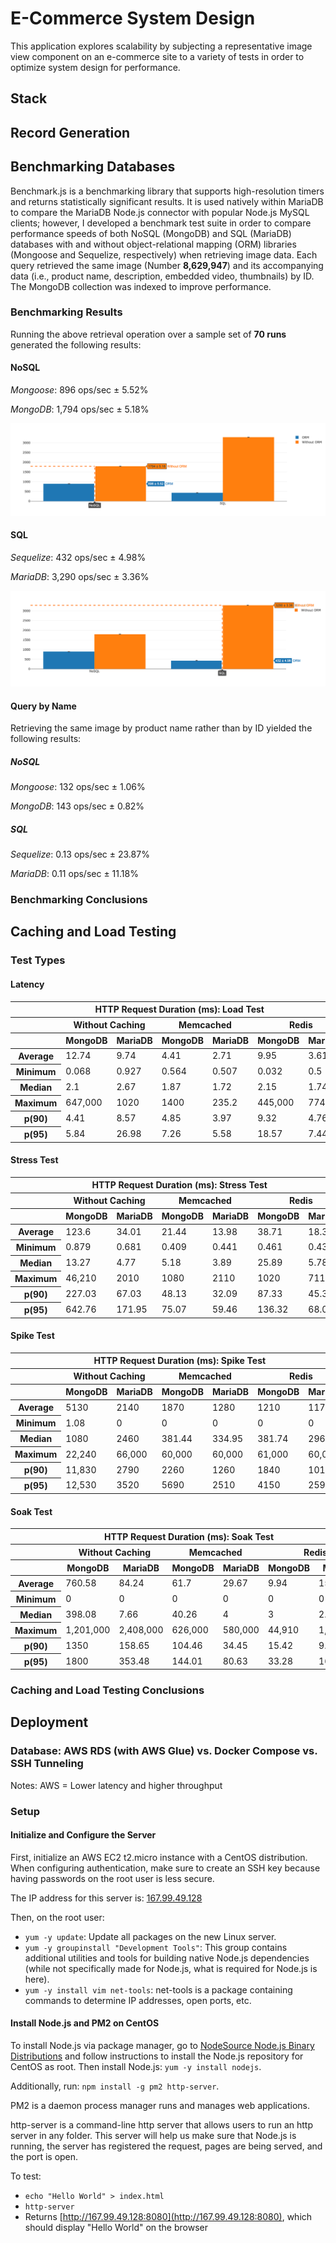 # E-Commerce System Design

This application explores scalability by subjecting a representative image view component
on an e-commerce site to a variety of tests in order to optimize system design for
performance.

## Stack

## Record Generation

## Benchmarking Databases
Benchmark.js is a benchmarking library that supports high-resolution timers and
returns statistically significant results.  It is used natively within MariaDB to
compare the MariaDB Node.js connector with popular Node.js MySQL clients; however,
I developed a benchmark test suite in order to compare performance speeds of both
NoSQL (MongoDB) and SQL (MariaDB) databases with and without object-relational mapping
(ORM) libraries (Mongoose and Sequelize, respectively) when retrieving image data.  Each
query retrieved the same image (Number __8,629,947__) and its accompanying data
(i.e., product name, description, embedded video, thumbnails) by ID.  The MongoDB
collection was indexed to improve performance.

### Benchmarking Results
Running the above retrieval operation over a sample set of __70 runs__ generated
the following results:

#### NoSQL
_Mongoose_:  896 ops/sec ± 5.52%

_MongoDB_:  1,794 ops/sec ± 5.18%

![alt text](https://raw.githubusercontent.com/nmalesa/image-view/master/benchmark/plotly/assets/nosql.png "Bar Chart Displaying NoSQL Benchmarking Statistics")

#### SQL
_Sequelize_:  432 ops/sec ± 4.98%

_MariaDB_:  3,290 ops/sec ± 3.36%

![alt text](https://raw.githubusercontent.com/nmalesa/image-view/master/benchmark/plotly/assets/sql.png "Bar Chart Displaying SQL Benchmarking Statistics")

#### Query by Name
Retrieving the same image by product name rather than by ID yielded the following
results:

##### NoSQL

_Mongoose_:  132 ops/sec ± 1.06%

_MongoDB_:  143 ops/sec ± 0.82%

##### SQL

_Sequelize_: 0.13 ops/sec ± 23.87%

_MariaDB_: 0.11 ops/sec ± 11.18%

### Benchmarking Conclusions


## Caching and Load Testing

### Test Types

#### Latency

<table>
  <thead>
    <tr>
      <th colspan="7">HTTP Request Duration (ms):  Load Test</th>
    </tr>
    <tr>
      <th colspan="1"></th>
      <th colspan="2">Without Caching</th>
      <th colspan="2">Memcached</th>
      <th colspan="2">Redis</th>
    </tr>
    <tr>
      <th colspan="1"></th>
      <th colspan="1">MongoDB</th>
      <th colspan="1">MariaDB</th>
      <th colspan="1">MongoDB</th>
      <th colspan="1">MariaDB</th>
      <th colspan="1">MongoDB</th>
      <th colspan="1">MariaDB</th>
    </tr>
  </thead>
  <tbody>
    <tr>
      <th>Average</th>
      <td>12.74</td>
      <td>9.74</td>
      <td>4.41</td>
      <td>2.71</td>
      <td>9.95</td>
      <td>3.61</td>
    </tr>
    <tr>
      <th>Minimum</th>
      <td>0.068</td>
      <td>0.927</td>
      <td>0.564</td>
      <td>0.507</td>
      <td>0.032</td>
      <td>0.5</td>
    </tr>
    <tr>
      <th>Median</th>
      <td>2.1</td>
      <td>2.67</td>
      <td>1.87</td>
      <td>1.72</td>
      <td>2.15</td>
      <td>1.74</td>
    </tr>
    <tr>
      <th>Maximum</th>
      <td>647,000</td>
      <td>1020</td>
      <td>1400</td>
      <td>235.2</td>
      <td>445,000</td>
      <td>774.51</td>
    </tr>
    <tr>
      <th>p(90)</th>
      <td>4.41</td>
      <td>8.57</td>
      <td>4.85</td>
      <td>3.97</td>
      <td>9.32</td>
      <td>4.76</td>
    </tr>
    <tr>
      <th>p(95)</th>
      <td>5.84</td>
      <td>26.98</td>
      <td>7.26</td>
      <td>5.58</td>
      <td>18.57</td>
      <td>7.44</td>
    </tr>
  </tbody>
</table>

#### Stress Test

<table>
  <thead>
    <tr>
      <th colspan="7">HTTP Request Duration (ms):  Stress Test</th>
    </tr>
    <tr>
      <th colspan="1"></th>
      <th colspan="2">Without Caching</th>
      <th colspan="2">Memcached</th>
      <th colspan="2">Redis</th>
    </tr>
    <tr>
      <th colspan="1"></th>
      <th colspan="1">MongoDB</th>
      <th colspan="1">MariaDB</th>
      <th colspan="1">MongoDB</th>
      <th colspan="1">MariaDB</th>
      <th colspan="1">MongoDB</th>
      <th colspan="1">MariaDB</th>
    </tr>
  </thead>
  <tbody>
    <tr>
      <th>Average</th>
      <td>123.6</td>
      <td>34.01</td>
      <td>21.44</td>
      <td>13.98</td>
      <td>38.71</td>
      <td>18.31</td>
    </tr>
    <tr>
      <th>Minimum</th>
      <td>0.879</td>
      <td>0.681</td>
      <td>0.409</td>
      <td>0.441</td>
      <td>0.461</td>
      <td>0.431</td>
    </tr>
    <tr>
      <th>Median</th>
      <td>13.27</td>
      <td>4.77</td>
      <td>5.18</td>
      <td>3.89</td>
      <td>25.89</td>
      <td>5.78</td>
    </tr>
    <tr>
      <th>Maximum</th>
      <td>46,210</td>
      <td>2010</td>
      <td>1080</td>
      <td>2110</td>
      <td>1020</td>
      <td>711.32</td>
    </tr>
    <tr>
      <th>p(90)</th>
      <td>227.03</td>
      <td>67.03</td>
      <td>48.13</td>
      <td>32.09</td>
      <td>87.33</td>
      <td>45.32</td>
    </tr>
    <tr>
      <th>p(95)</th>
      <td>642.76</td>
      <td>171.95</td>
      <td>75.07</td>
      <td>59.46</td>
      <td>136.32</td>
      <td>68.06</td>
    </tr>
  </tbody>
</table>

#### Spike Test

<table>
  <thead>
    <tr>
      <th colspan="7">HTTP Request Duration (ms):  Spike Test</th>
    </tr>
    <tr>
      <th colspan="1"></th>
      <th colspan="2">Without Caching</th>
      <th colspan="2">Memcached</th>
      <th colspan="2">Redis</th>
    </tr>
    <tr>
      <th colspan="1"></th>
      <th colspan="1">MongoDB</th>
      <th colspan="1">MariaDB</th>
      <th colspan="1">MongoDB</th>
      <th colspan="1">MariaDB</th>
      <th colspan="1">MongoDB</th>
      <th colspan="1">MariaDB</th>
    </tr>
  </thead>
  <tbody>
    <tr>
      <th>Average</th>
      <td>5130</td>
      <td>2140</td>
      <td>1870</td>
      <td>1280</td>
      <td>1210</td>
      <td>1170</td>
    </tr>
    <tr>
      <th>Minimum</th>
      <td>1.08</td>
      <td>0</td>
      <td>0</td>
      <td>0</td>
      <td>0</td>
      <td>0</td>
    </tr>
    <tr>
      <th>Median</th>
      <td>1080</td>
      <td>2460</td>
      <td>381.44</td>
      <td>334.95</td>
      <td>381.74</td>
      <td>296.13</td>
    </tr>
    <tr>
      <th>Maximum</th>
      <td>22,240</td>
      <td>66,000</td>
      <td>60,000</td>
      <td>60,000</td>
      <td>61,000</td>
      <td>60,000</td>
    </tr>
    <tr>
      <th>p(90)</th>
      <td>11,830</td>
      <td>2790</td>
      <td>2260</td>
      <td>1260</td>
      <td>1840</td>
      <td>1010</td>
    </tr>
    <tr>
      <th>p(95)</th>
      <td>12,530</td>
      <td>3520</td>
      <td>5690</td>
      <td>2510</td>
      <td>4150</td>
      <td>2590</td>
    </tr>
  </tbody>
</table>

#### Soak Test

<table>
  <thead>
    <tr>
      <th colspan="7">HTTP Request Duration (ms):  Soak Test</th>
    </tr>
    <tr>
      <th colspan="1"></th>
      <th colspan="2">Without Caching</th>
      <th colspan="2">Memcached</th>
      <th colspan="2">Redis</th>
    </tr>
    <tr>
      <th colspan="1"></th>
      <th colspan="1">MongoDB</th>
      <th colspan="1">MariaDB</th>
      <th colspan="1">MongoDB</th>
      <th colspan="1">MariaDB</th>
      <th colspan="1">MongoDB</th>
      <th colspan="1">MariaDB</th>
    </tr>
  </thead>
  <tbody>
    <tr>
      <th>Average</th>
      <td>760.58</td>
      <td>84.24</td>
      <td>61.7</td>
      <td>29.67</td>
      <td>9.94</td>
      <td>15.43</td>
    </tr>
    <tr>
      <th>Minimum</th>
      <td>0</td>
      <td>0</td>
      <td>0</td>
      <td>0</td>
      <td>0</td>
      <td>0</td>
    </tr>
    <tr>
      <th>Median</th>
      <td>398.08</td>
      <td>7.66</td>
      <td>40.26</td>
      <td>4</td>
      <td>3</td>
      <td>2.55</td>
    </tr>
    <tr>
      <th>Maximum</th>
      <td>1,201,000</td>
      <td>2,408,000</td>
      <td>626,000</td>
      <td>580,000</td>
      <td>44,910</td>
      <td>1,320,000</td>
    </tr>
    <tr>
      <th>p(90)</th>
      <td>1350</td>
      <td>158.65</td>
      <td>104.46</td>
      <td>34.45</td>
      <td>15.42</td>
      <td>9.96</td>
    </tr>
    <tr>
      <th>p(95)</th>
      <td>1800</td>
      <td>353.48</td>
      <td>144.01</td>
      <td>80.63</td>
      <td>33.28</td>
      <td>16.45</td>
    </tr>
  </tbody>
</table>

### Caching and Load Testing Conclusions

## Deployment

### Database:  AWS RDS (with AWS Glue) vs. Docker Compose vs. SSH Tunneling
Notes:  AWS = Lower latency and higher throughput

### Setup
#### Initialize and Configure the Server
First, initialize an AWS EC2 t2.micro instance with a CentOS distribution.  When configuring authentication, make sure to create an SSH key because having passwords on the root user is less secure.  

The IP address for this server is: [167.99.49.128](167.99.49.128)

Then, on the root user:
* `yum -y update`:  Update all packages on the new Linux server.
* `yum -y groupinstall "Development Tools"`:  This group contains additional utilities and tools for building native Node.js dependencies (while not specifically made for Node.js, what is required for Node.js is here).
* `yum -y install vim net-tools`:  net-tools is a package containing commands to determine IP addresses, open ports, etc.

#### Install Node.js and PM2 on CentOS
To install Node.js via package manager, go to [NodeSource Node.js Binary Distributions](https://github.com/nodesource/distributions/blob/master/README.md) and follow instructions to install the Node.js repository for CentOS as root.  Then install Node.js:  `yum -y install nodejs`.

Additionally, run:  `npm install -g pm2 http-server`.

PM2 is a daemon process manager runs and manages web applications.

http-server is a command-line http server that allows users to run an http server in any folder.  This server will help us make sure that Node.js is running, the server has registered the request, pages are being served, and the port is open.

To test:
* `echo "Hello World" > index.html`
* `http-server`
* Returns [http://167.99.49.128:8080](http://167.99.49.128:8080), which should display "Hello World" on the browser
